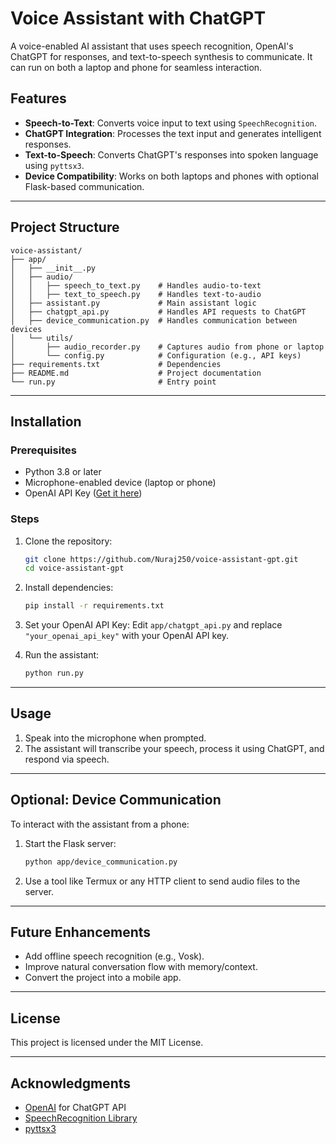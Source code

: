 # Voice Assistant with ChatGPT   

A voice-enabled AI assistant that uses speech recognition, OpenAI's ChatGPT for responses, and text-to-speech synthesis to communicate. It can run on both a laptop and phone for seamless interaction.

## Features
- **Speech-to-Text**: Converts voice input to text using `SpeechRecognition`.
- **ChatGPT Integration**: Processes the text input and generates intelligent responses.
- **Text-to-Speech**: Converts ChatGPT's responses into spoken language using `pyttsx3`.
- **Device Compatibility**: Works on both laptops and phones with optional Flask-based communication.

---

## Project Structure
```plaintext
voice-assistant/
├── app/
│   ├── __init__.py
│   ├── audio/
│   │   ├── speech_to_text.py    # Handles audio-to-text
│   │   ├── text_to_speech.py    # Handles text-to-audio
│   ├── assistant.py             # Main assistant logic
│   ├── chatgpt_api.py           # Handles API requests to ChatGPT
│   ├── device_communication.py  # Handles communication between devices
│   └── utils/
│       ├── audio_recorder.py    # Captures audio from phone or laptop
│       └── config.py            # Configuration (e.g., API keys)
├── requirements.txt             # Dependencies
├── README.md                    # Project documentation
└── run.py                       # Entry point
```

---

## Installation

### Prerequisites
- Python 3.8 or later
- Microphone-enabled device (laptop or phone)
- OpenAI API Key ([Get it here](https://platform.openai.com/signup/))

### Steps
1. Clone the repository:
   ```bash
   git clone https://github.com/Nuraj250/voice-assistant-gpt.git
   cd voice-assistant-gpt
   ```

2. Install dependencies:
   ```bash
   pip install -r requirements.txt
   ```

3. Set your OpenAI API Key:
   Edit `app/chatgpt_api.py` and replace `"your_openai_api_key"` with your OpenAI API key.

4. Run the assistant:
   ```bash
   python run.py
   ```

---

## Usage
1. Speak into the microphone when prompted.
2. The assistant will transcribe your speech, process it using ChatGPT, and respond via speech.

---

## Optional: Device Communication
To interact with the assistant from a phone:
1. Start the Flask server:
   ```bash
   python app/device_communication.py
   ```
2. Use a tool like Termux or any HTTP client to send audio files to the server.

---

## Future Enhancements
- Add offline speech recognition (e.g., Vosk).
- Improve natural conversation flow with memory/context.
- Convert the project into a mobile app.

---

## License
This project is licensed under the MIT License.

---

## Acknowledgments
- [OpenAI](https://openai.com) for ChatGPT API
- [SpeechRecognition Library](https://pypi.org/project/SpeechRecognition/)
- [pyttsx3](https://pypi.org/project/pyttsx3/)
```
